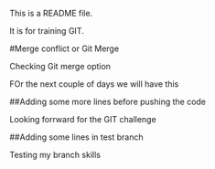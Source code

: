 This is a README file.

It is for training GIT.

#Merge conflict or Git Merge

Checking Git merge option

FOr the next couple of days we will have this

##Adding some more lines before pushing the code


Looking forrward for the GIT challenge

##Adding some lines in test branch

Testing my branch skills

